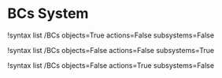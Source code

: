 <!-- MOOSE Documentation Stub: Remove this when content is added. -->

# BCs System

!syntax list /BCs objects=True actions=False subsystems=False

!syntax list /BCs objects=False actions=False subsystems=True

!syntax list /BCs objects=False actions=True subsystems=False

